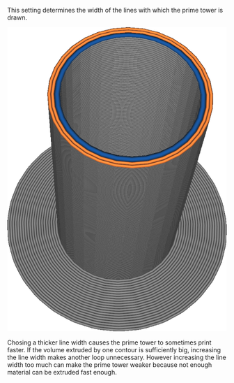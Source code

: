 This setting determines the width of the lines with which the prime tower is drawn.

![The blue material has a larger line width than the orange material](../images/prime_tower_line_width.png)

Chosing a thicker line width causes the prime tower to sometimes print faster. If the volume extruded by one contour is sufficiently big, increasing the line width makes another loop unnecessary. However increasing the line width too much can make the prime tower weaker because not enough material can be extruded fast enough.